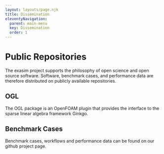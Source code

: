 ```yaml
---
layout: layouts/page.njk
title: Dissemination
eleventyNavigation:
  parent: main-menu
  key: Dissemination
  order: 1
---
```


# Public Repositories

The exasim project supports the philosophy of open science and open source software. Software, benchmark cases, and performance data are therefore distributed on publicly available repositories.

## OGL

The OGL package is an OpenFOAM plugin that provides the interface to the sparse linear algebra framework Ginkgo.

<div class="github-card" data-github="hpsim/ogl" data-width="400" data-height="150" data-theme="default"></div>
<script src="//cdn.jsdelivr.net/github-cards/latest/widget.js"></script>

## Benchmark Cases 

Benchmark cases, workflows and performance data can be found on our github project page.

<div class="github-card" data-github="exasim-project" data-width="400" data-height="" data-theme="default"></div>
<script src="//cdn.jsdelivr.net/github-cards/latest/widget.js"></script>

